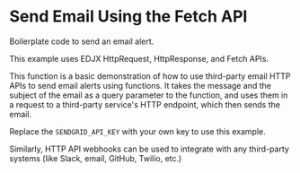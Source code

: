 <!--
title: .'Send Email using http fetch'
description: 'Boilerplate code to send email using third party service'
platform: EDJX
language: C++
-->

# Send Email Using the Fetch API

Boilerplate code to send an email alert.

This example uses EDJX HttpRequest, HttpResponse, and Fetch APIs.

This function is a basic demonstration of how to use third-party email HTTP APIs to send email alerts using functions. It takes the message and the subject of the email as a query parameter to the function, and uses them in a request to a third-party service's HTTP endpoint, which then sends the email.

Replace the `SENDGRID_API_KEY` with your own key to use this example.

Similarly, HTTP API webhooks can be used to integrate with any third-party systems (like Slack, email, GitHub, Twilio, etc.)
